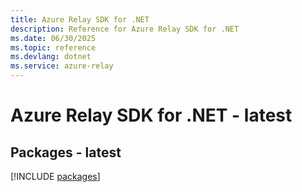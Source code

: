 ```yaml
---
title: Azure Relay SDK for .NET
description: Reference for Azure Relay SDK for .NET
ms.date: 06/30/2025
ms.topic: reference
ms.devlang: dotnet
ms.service: azure-relay
---
```

# Azure Relay SDK for .NET - latest
## Packages - latest
[!INCLUDE [packages](relay-index.md)]
